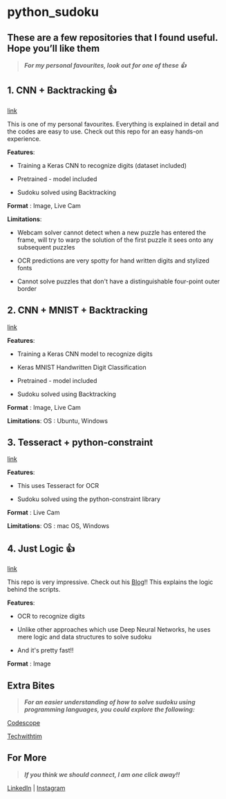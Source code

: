 # python_sudoku
## These are a few repositories that I found useful. Hope you’ll like them
>***For my personal favourites, look out for one of these :+1:*** 

## 1. CNN + Backtracking :+1:
[link](https://github.com/AliShazly/sudoku-py)

This is one of my personal favourites. Everything is explained in detail and the codes are easy to use. Check out this repo for an easy hands-on experience. 

__Features__:

- Training a Keras CNN to recognize digits (dataset included)

- Pretrained - model included

- Sudoku solved using Backtracking

__Format__ : Image, Live Cam

__Limitations__:
- Webcam solver cannot detect when a new puzzle has entered the frame, will try to warp the solution of the first puzzle it sees onto any subsequent puzzles

- OCR predictions are very spotty for hand written digits and stylized fonts

- Cannot solve puzzles that don't have a distinguishable four-point outer border

## 2. CNN + MNIST + Backtracking
[link](https://github.com/Pydare/Sudoku-Game-Solver)

__Features__:

- Training a Keras CNN model to recognize digits

- Keras MNIST Handwritten Digit Classification

- Pretrained - model included

- Sudoku solved using Backtracking

__Format__ : Image, Live Cam

__Limitations__: 
OS : Ubuntu, Windows

## 3. Tesseract + python-constraint
[link](https://github.com/tfeldmann/Sudoku)

__Features__:

- This uses Tesseract for OCR

- Sudoku solved using the python-constraint library

__Format__ : Live Cam

__Limitations__: 
OS : mac OS, Windows

## 4. Just Logic :+1:
[link](https://github.com/aaronfrederick/SudokuSolver)

This repo is very impressive. Check out his [Blog](https://medium.com/datadriveninvestor/solving-sudoku-in-seconds-or-less-with-python-1c21f10117d6)!! This explains the logic behind the scripts.

__Features__:

- OCR to recognize digits

- Unlike other approaches which use Deep Neural Networks, he uses mere logic and data structures to  solve sudoku

- And it's pretty fast!!

__Format__ : Image


## Extra Bites

>***For an easier understanding of how to solve sudoku using programming languages, you could explore the following:***

[Codescope](https://www.codesdope.com/blog/article/solving-sudoku-with-backtracking-c-java-and-python/)

[Techwithtim](https://techwithtim.net/tutorials/python-programming/sudoku-solver-backtracking/)


## For More

>***If you think we should connect, I am one click away!!***

[LinkedIn](https://www.linkedin.com/in/adityaayyagari/)  |  [Instagram](https://www.instagram.com/aditya.ayyagari97/?hl=en)
